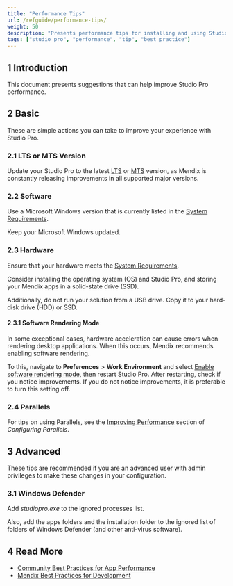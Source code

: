 ```yaml
---
title: "Performance Tips"
url: /refguide/performance-tips/
weight: 50
description: "Presents performance tips for installing and using Studio Pro."
tags: ["studio pro", "performance", "tip", "best practice"]
---
```


## 1 Introduction

This document presents suggestions that can help improve Studio Pro performance.

## 2 Basic

These are simple actions you can take to improve your experience with Studio Pro.

### 2.1 LTS or MTS Version

Update your Studio Pro to the latest [LTS](/releasenotes/studio-pro/lts-mts/#lts) or [MTS](/releasenotes/studio-pro/lts-mts/#mts) version, as Mendix is constantly releasing improvements in all supported major versions.

### 2.2 Software

Use a Microsoft Windows version that is currently listed in the [System Requirements](/refguide/system-requirements/#software).

Keep your Microsoft Windows updated.

### 2.3 Hardware

Ensure that your hardware meets the [System Requirements](/refguide/system-requirements/#hardware).

Consider installing the operating system (OS) and Studio Pro, and storing your Mendix apps in a solid-state drive (SSD).

Additionally, do not run your solution from a USB drive. Copy it to your hard-disk drive (HDD) or SSD.

#### 2.3.1 Software Rendering Mode

In some exceptional cases, hardware acceleration can cause errors when rendering desktop applications. When this occurs, Mendix recommends enabling software rendering.

To this, navigate to **Preferences** > **Work Environment** and select [Enable software rendering mode](/refguide/preferences-dialog/#rendering), then restart Studio Pro. After restarting, check if you notice improvements. If you do not notice improvements, it is preferable to turn this setting off.

### 2.4 Parallels

For tips on using Parallels, see the [Improving Performance](/refguide/using-mendix-studio-pro-on-a-mac/#performance) section of *Configuring Parallels*.

## 3 Advanced

These tips are recommended if you are an advanced user with admin privileges to make these changes in your configuration.

### 3.1 Windows Defender

Add *studiopro.exe* to the ignored processes list. 

Also, add the apps folders and the installation folder to the ignored list of folders of Windows Defender (and other anti-virus software).

## 4 Read More

* [Community Best Practices for App Performance](/refguide/community-best-practices-for-app-performance/)
* [Mendix Best Practices for Development](/refguide/dev-best-practices/)
